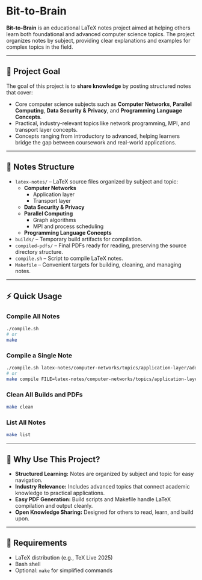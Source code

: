 # Bit-to-Brain

**Bit-to-Brain** is an educational LaTeX notes project aimed at helping others learn both foundational and advanced computer science topics. The project organizes notes by subject, providing clear explanations and examples for complex topics in the field.

---

## 🎯 Project Goal

The goal of this project is to **share knowledge** by posting structured notes that cover:

- Core computer science subjects such as **Computer Networks**, **Parallel Computing**, **Data Security & Privacy**, and **Programming Language Concepts**.
- Practical, industry-relevant topics like network programming, MPI, and transport layer concepts.
- Concepts ranging from introductory to advanced, helping learners bridge the gap between coursework and real-world applications.

---

## 📂 Notes Structure

- `latex-notes/` – LaTeX source files organized by subject and topic:
  - **Computer Networks**
    - Application layer
    - Transport layer
  - **Data Security & Privacy**
  - **Parallel Computing**
    - Graph algorithms
    - MPI and process scheduling
  - **Programming Language Concepts**
- `builds/` – Temporary build artifacts for compilation.
- `compiled-pdfs/` – Final PDFs ready for reading, preserving the source directory structure.
- `compile.sh` – Script to compile LaTeX notes.
- `Makefile` – Convenient targets for building, cleaning, and managing notes.

---

## ⚡ Quick Usage

### Compile All Notes
```bash
./compile.sh
# or
make
````

### Compile a Single Note

```bash
./compile.sh latex-notes/computer-networks/topics/application-layer/additional-clarity-keywords.tex
# or
make compile FILE=latex-notes/computer-networks/topics/application-layer/additional-clarity-keywords.tex
```

### Clean All Builds and PDFs

```bash
make clean
```

### List All Notes

```bash
make list
```

---

## 🌟 Why Use This Project?

* **Structured Learning:** Notes are organized by subject and topic for easy navigation.
* **Industry Relevance:** Includes advanced topics that connect academic knowledge to practical applications.
* **Easy PDF Generation:** Build scripts and Makefile handle LaTeX compilation and output cleanly.
* **Open Knowledge Sharing:** Designed for others to read, learn, and build upon.

---

## 🔧 Requirements

* LaTeX distribution (e.g., TeX Live 2025)
* Bash shell
* Optional: `make` for simplified commands
